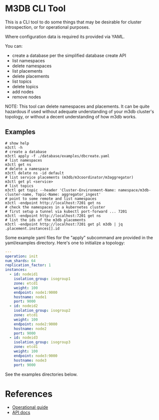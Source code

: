 # M3DB CLI Tool

This is a CLI tool to do some things that may be desirable for
cluster introspection, or for operational purposes.

Where configuration data is required its provided via YAML.

You can:

* create a database per the simplified database create API
* list namespaces
* delete namespaces
* list placements
* delete placements
* list topics
* delete topics
* add nodes
* remove nodes

NOTE: This tool can delete namespaces and placements.  It can be
quite hazardous if used without adequate understanding of your m3db
cluster's topology, or without a decent understanding of how m3db
works.

## Examples

```
# show help
m3ctl -h
# create a database
m3ctl apply -f ./database/examples/dbcreate.yaml
# list namespaces
m3ctl get ns
# delete a namespace
m3ctl delete ns -id default
# list service placements (m3db/m3coordinator/m3aggregator)
m3ctl get pl <service>
# list topics
m3ctl get topic --header 'Cluster-Environment-Name: namespace/m3db-cluster-name, Topic-Name: aggregator_ingest'
# point to some remote and list namespaces
m3ctl -endpoint http://localhost:7201 get ns
# check the namespaces in a kubernetes cluster
# first setup a tunnel via kubectl port-forward ... 7201
m3ctl -endpoint http://localhost:7201 get ns
# list the ids of the m3db placements
m3ctl -endpoint http://localhost:7201 get pl m3db | jq .placement.instances[].id
```

Some example yaml files for the "apply" subcommand are provided in the yaml/examples directory.
Here's one to initialize a topology:

```yaml
---
operation: init
num_shards: 64
replication_factor: 1
instances:
  - id: nodeid1
    isolation_group: isogroup1
    zone: etcd1
    weight: 100
    endpoint: node1:9000
    hostname: node1
    port: 9000
  - id: nodeid2
    isolation_group: isogroup2
    zone: etcd1
    weight: 100
    endpoint: node2:9000
    hostname: node2
    port: 9000
  - id: nodeid3
    isolation_group: isogroup3
    zone: etcd1
    weight: 100
    endpoint: node3:9000
    hostname: node3
    port: 9000
```

See the examples directories below.

# References

 * [Operational guide](https://docs.m3db.io/operational_guide)
 * [API docs](https://www.m3db.io/openapi/)
